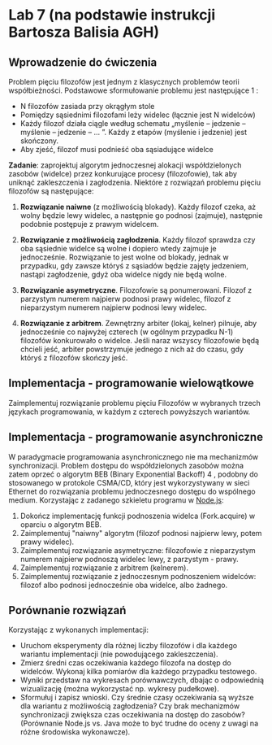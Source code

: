 # Lab 7 (na podstawie instrukcji Bartosza Balisia AGH)


## Wprowadzenie do ćwiczenia

Problem pięciu filozofów jest jednym z klasycznych problemów teorii współbieżności. Podstawowe sformułowanie problemu jest następujące 1 :
- N filozofów zasiada przy okrągłym stole
- Pomiędzy sąsiednimi filozofami leży widelec (łącznie jest N widelców)
- Każdy filozof działa ciągle według schematu „myślenie – jedzenie – myślenie – jedzenie – ... ”. Każdy z etapów (myślenie i jedzenie) jest skończony.
- Aby zjeść, filozof musi podnieść oba sąsiadujące widelce

**Zadanie**: zaprojektuj algorytm jednoczesnej alokacji współdzielonych zasobów (widelce) przez konkurujące procesy (filozofowie), tak aby uniknąć zakleszczenia i zagłodzenia. 
Niektóre z rozwiązań problemu pięciu filozofów są następujące:

1. **Rozwiązanie naiwne** (z możliwością blokady). Każdy filozof czeka, aż wolny będzie lewy widelec, a następnie go podnosi (zajmuje), następnie podobnie postępuje z prawym widelcem.

2. **Rozwiązanie z możliwością zagłodzenia**. Każdy filozof sprawdza czy oba sąsiednie widelce są wolne i dopiero wtedy zajmuje je jednocześnie. Rozwiązanie to jest wolne od blokady, jednak w przypadku, gdy zawsze któryś z sąsiadów będzie zajęty jedzeniem, nastąpi zagłodzenie, gdyż oba widelce nigdy nie będą wolne.

3. **Rozwiązanie asymetryczne**. Filozofowie są ponumerowani. Filozof z parzystym numerem najpierw podnosi prawy widelec, filozof z nieparzystym numerem najpierw podnosi lewy widelec.

4. **Rozwiązanie z arbitrem**. Zewnętrzny arbiter (lokaj, kelner) pilnuje, aby jednocześnie co najwyżej czterech (w ogólnym przypadku N-1) filozofów konkurowało o widelce. Jeśli naraz wszyscy filozofowie będą chcieli jeść, arbiter powstrzymuje jednego z nich aż do czasu, gdy któryś z filozofów skończy jeść.


## Implementacja - programowanie wielowątkowe

Zaimplementuj rozwiązanie problemu pięciu Filozofów w wybranych trzech językach programowania, w każdym z czterech powyższych wariantów.


## Implementacja - programowanie asynchroniczne

W paradygmacie programowania asynchronicznego nie ma mechanizmów synchronizacji. Problem dostępu do współdzielonych zasobów można zatem oprzeć o algorytm BEB (Binary Exponential Backoff) 4 , podobny do stosowanego w protokole CSMA/CD, który jest wykorzystywany w sieci Ethernet do rozwiązania problemu jednoczesnego dostępu do wspólnego medium. Korzystając z zadanego szkieletu programu w [Node.js](https://github.com/balis/conc-phil5):

1. Dokończ implementację funkcji podnoszenia widelca (Fork.acquire) w oparciu o algorytm BEB.
2. Zaimplementuj "naiwny" algorytm (filozof podnosi najpierw lewy, potem prawy widelec).
3. Zaimplementuj rozwiązanie asymetryczne: filozofowie z nieparzystym numerem najpierw
podnoszą widelec lewy, z parzystym - prawy.
4. Zaimplementuj rozwiązanie z arbitrem (kelnerem).
5. Zaimplementuj rozwiązanie z jednoczesnym podnoszeniem widelców: filozof albo podnosi
jednocześnie oba widelce, albo żadnego.


## Porównanie rozwiązań

Korzystając z wykonanych implementacji:
- Uruchom eksperymenty dla różnej liczby filozofów i dla każdego wariantu implementacji (nie powodującego zakleszczenia).
- Zmierz średni czas oczekiwania każdego filozofa na dostęp do widelców. Wykonaj kilka pomiarów dla każdego przypadku testowego.
- Wyniki przedstaw na wykresach porównawczych, dbając o odpowiednią wizualizację (można wykorzystać np. wykresy pudełkowe).
- Sformułuj i zapisz wnioski. Czy średnie czasy oczekiwania są wyższe dla wariantu z możliwością zagłodzenia? Czy brak mechanizmów synchronizacji zwiększa czas oczekiwania na dostęp do zasobów? (Porównanie Node.js vs. Java może to być trudne do
oceny z uwagi na różne środowiska wykonawcze).

